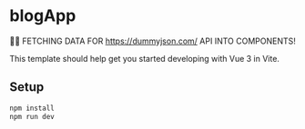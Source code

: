 # blogApp

💁‍♂️​ FETCHING DATA FOR <https://dummyjson.com/> API INTO COMPONENTS!


This template should help get you started developing with Vue 3 in Vite.

## Setup

```sh
npm install
npm run dev
```